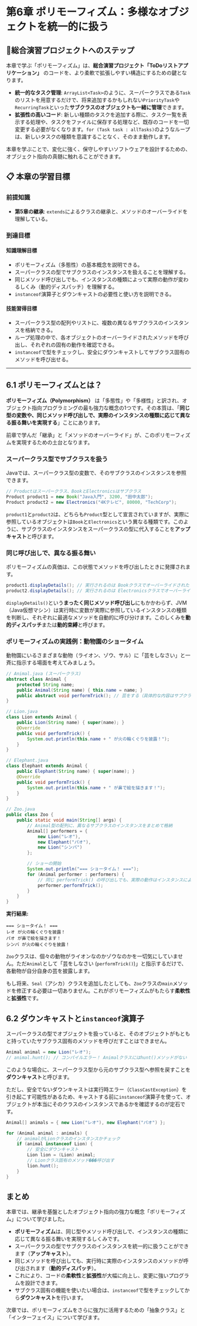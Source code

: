 # 第6章 ポリモーフィズム：多様なオブジェクトを統一的に扱う

## 🎯総合演習プロジェクトへのステップ

本章で学ぶ「ポリモーフィズム」は、**総合演習プロジェクト「ToDoリストアプリケーション」** のコードを、より柔軟で拡張しやすい構造にするための鍵となります。

- **統一的なタスク管理**: `ArrayList<Task>`のように、スーパークラスである`Task`のリストを用意するだけで、将来追加するかもしれない`PriorityTask`や`RecurringTask`といった**サブクラスのオブジェクトも一緒に管理**できます。
- **拡張性の高いコード**: 新しい種類のタスクを追加する際に、タスク一覧を表示する処理や、タスクをファイルに保存する処理など、既存のコードを一切変更する必要がなくなります。`for (Task task : allTasks)`のようなループは、新しいタスクの種類を意識することなく、そのまま動作します。

本章を学ぶことで、変化に強く、保守しやすいソフトウェアを設計するための、オブジェクト指向の真髄に触れることができます。

## 📋 本章の学習目標

### 前提知識
- **第5章の継承**: `extends`によるクラスの継承と、メソッドのオーバーライドを理解している。

### 到達目標

#### 知識理解目標
- ポリモーフィズム（多態性）の基本概念を説明できる。
- スーパークラスの型でサブクラスのインスタンスを扱えることを理解する。
- 同じメソッド呼び出しでも、インスタンスの種類によって実際の動作が変わるしくみ（動的ディスパッチ）を理解する。
- `instanceof`演算子とダウンキャストの必要性と使い方を説明できる。

#### 技能習得目標
- スーパークラス型の配列やリストに、複数の異なるサブクラスのインスタンスを格納できる。
- ループ処理の中で、各オブジェクトのオーバーライドされたメソッドを呼び出し、それぞれの固有の動作を確認できる。
- `instanceof`で型をチェックし、安全にダウンキャストしてサブクラス固有のメソッドを呼び出せる。

---

## 6.1 ポリモーフィズムとは？

**ポリモーフィズム（Polymorphism）** は「多態性」や「多様性」と訳され、オブジェクト指向プログラミングの最も強力な概念の1つです。その本質は、「**同じ型の変数や、同じメソッド呼び出しで、実際のインスタンスの種類に応じて異なる振る舞いを実現する**」ことにあります。

前章で学んだ「継承」と「メソッドのオーバーライド」が、このポリモーフィズムを実現するための土台となります。

### スーパークラス型でサブクラスを扱う

Javaでは、スーパークラス型の変数で、そのサブクラスのインスタンスを参照できます。

```java
// Productはスーパークラス、BookとElectronicsはサブクラス
Product product1 = new Book("Java入門", 3200, "田中太郎");
Product product2 = new Electronics("4Kテレビ", 80000, "TechCorp");
```

`product1`と`product2`は、どちらも`Product`型として宣言されていますが、実際に参照しているオブジェクトは`Book`と`Electronics`という異なる種類です。このように、サブクラスのインスタンスをスーパークラスの型に代入することを**アップキャスト**と呼びます。

### 同じ呼び出しで、異なる振る舞い

ポリモーフィズムの真価は、この状態でメソッドを呼び出したときに発揮されます。

```java
product1.displayDetails(); // 実行されるのは Bookクラスでオーバーライドされた displayDetails()
product2.displayDetails(); // 実行されるのは Electronicsクラスでオーバーライドされた displayDetails()
```

`displayDetails()`という**まったく同じメソッド呼び出し**にもかかわらず、JVM（Java仮想マシン）は実行時に変数が実際に参照しているインスタンスの種類を判断し、それぞれに最適なメソッドを自動的に呼び分けます。このしくみを**動的ディスパッチ**または**動的束縛**と呼びます。

### ポリモーフィズムの実践例：動物園のショータイム

動物園にいるさまざまな動物（ライオン、ゾウ、サル）に「芸をしなさい」と一斉に指示する場面を考えてみましょう。

```java
// Animal.java (スーパークラス)
abstract class Animal {
    protected String name;
    public Animal(String name) { this.name = name; }
    public abstract void performTrick(); // 芸をする（具体的な内容はサブクラスで決める）
}

// Lion.java
class Lion extends Animal {
    public Lion(String name) { super(name); }
    @Override
    public void performTrick() {
        System.out.println(this.name + " が火の輪くぐりを披露！");
    }
}

// Elephant.java
class Elephant extends Animal {
    public Elephant(String name) { super(name); }
    @Override
    public void performTrick() {
        System.out.println(this.name + " が鼻で絵を描きます！");
    }
}

// Zoo.java
public class Zoo {
    public static void main(String[] args) {
        // Animal型の配列に、異なるサブクラスのインスタンスをまとめて格納
        Animal[] performers = {
            new Lion("レオ"),
            new Elephant("パオ"),
            new Lion("シンバ")
        };

        // ショーの開始
        System.out.println("=== ショータイム！ ===");
        for (Animal performer : performers) {
            // 同じ performTrick() の呼び出しでも、実際の動作はインスタンスによって変わる
            performer.performTrick();
        }
    }
}
```

**実行結果:**
```
=== ショータイム！ ===
レオ が火の輪くぐりを披露！
パオ が鼻で絵を描きます！
シンバ が火の輪くぐりを披露！
```

`Zoo`クラスは、個々の動物がライオンなのかゾウなのかを一切気にしていません。ただ`Animal`として「芸をしなさい (`performTrick()`)」と指示するだけで、各動物が自分自身の芸を披露します。

もし将来、`Seal`（アシカ）クラスを追加したとしても、`Zoo`クラスの`main`メソッドを修正する必要は一切ありません。これがポリモーフィズムがもたらす**柔軟性**と**拡張性**です。

## 6.2 ダウンキャストと`instanceof`演算子

スーパークラスの型でオブジェクトを扱っていると、そのオブジェクトがもともと持っていたサブクラス固有のメソッドを呼びだすことはできません。

```java
Animal animal = new Lion("レオ");
// animal.hunt(); // コンパイルエラー！ Animalクラスにはhunt()メソッドがない
```

このような場合に、スーパークラス型から元のサブクラス型へ参照を戻すことを**ダウンキャスト**と呼びます。

ただし、安全でないダウンキャストは実行時エラー（`ClassCastException`）を引き起こす可能性があるため、キャストする前に`instanceof`演算子を使って、オブジェクトが本当にそのクラスのインスタンスであるかを確認するのが定石です。

```java
Animal[] animals = { new Lion("レオ"), new Elephant("パオ") };

for (Animal animal : animals) {
    // animalがLionクラスのインスタンスかチェック
    if (animal instanceof Lion) {
        // 安全にダウンキャスト
        Lion lion = (Lion) animal;
        // Lionクラス固有のメソッド���呼び出す
        lion.hunt();
    }
}
```

## まとめ

本章では、継承を基盤としたオブジェクト指向の強力な概念「ポリモーフィズム」について学びました。

-   **ポリモーフィズム**は、同じ型やメソッド呼び出しで、インスタンスの種類に応じて異なる振る舞いを実現するしくみです。
-   スーパークラスの型でサブクラスのインスタンスを統一的に扱うことができます（**アップキャスト**）。
-   同じメソッドを呼び出しても、実行時に実際のインスタンスのメソッドが呼び出されます（**動的ディスパッチ**）。
-   これにより、コードの**柔軟性**と**拡張性**が大幅に向上し、変更に強いプログラムを設計できます。
-   サブクラス固有の機能を使いたい場合は、`instanceof`で型をチェックしてから**ダウンキャスト**を行います。

次章では、ポリモーフィズムをさらに強力に活用するための「抽象クラス」と「インターフェイス」について学びます。